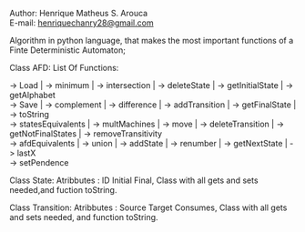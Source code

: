 
                                       
   Author: Henrique Matheus S. Arouca  
   E-mail: henriquechanry28@gmail.com  
  					


Algorithm in python language, that makes the most important functions of a 
Finte Deterministic Automaton;

Class AFD:
								List Of Functions:
                                                                                                                                                        
   ->  Load                 |  -> minimum            |   -> intersection  |  -> deleteState       |  -> getInitialState     |  -> getAlphabet           
   ->  Save                 |  -> complement         |   -> difference    |  -> addTransition     |  -> getFinalState       |  -> toString              
   ->  statesEquivalents    |  -> multMachines       |   -> move          |  -> deleteTransition  |  -> getNotFinalStates   |  -> removeTransitivity    
   ->  afdEquivalents       |  -> union              |   -> addState      |  -> renumber          |  -> getNextState        |  -> lastX                 
                                                                                                                               -> setPendence            


Class State:
     Atribbutes : 
           ID
           Initial
           Final,
Class with all gets and sets needed,and fuction toString.
 
Class Transition:
     Atribbutes : 
           Source
           Target
           Consumes,
Class with all gets and sets needed, and function toString.
